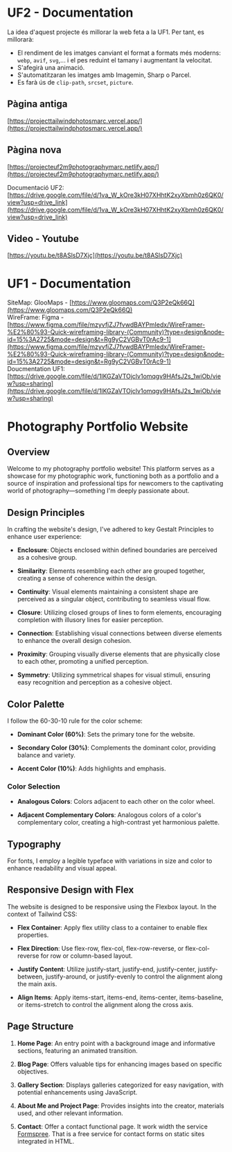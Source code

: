 # UF2 - Documentation

La idea d'aquest projecte és millorar la web feta a la UF1. Per tant, es millorarà:

- El rendiment de les imatges canviant el format a formats més moderns: `webp`, `avif`, `svg`,... i el pes reduint el tamany i augmentant la velocitat.
- S'afegirà una animació.
- S'automatitzaran les imatges amb Imagemin, Sharp o Parcel.
- Es farà ús de `clip-path`, `srcset`, `picture`.

## Pàgina antiga
[https://projecttailwindphotosmarc.vercel.app/](https://projecttailwindphotosmarc.vercel.app/)

## Pàgina nova
[https://projecteuf2m9photographymarc.netlify.app/](https://projecteuf2m9photographymarc.netlify.app/)

Documentació UF2: [https://drive.google.com/file/d/1va_W_kOre3kH07XHhtK2xyXbmh0z6QK0/view?usp=drive_link](https://drive.google.com/file/d/1va_W_kOre3kH07XHhtK2xyXbmh0z6QK0/view?usp=drive_link)

## Video - Youtube
[https://youtu.be/t8ASlsD7Xjc](https://youtu.be/t8ASlsD7Xjc)






# UF1 - Documentation
SiteMap: GlooMaps - [https://www.gloomaps.com/Q3P2eQk66Q](https://www.gloomaps.com/Q3P2eQk66Q)  
WireFrame: Figma - [https://www.figma.com/file/mzyvfjZJ7fvwdBAYPmIedx/WireFramer-%E2%80%93-Quick-wireframing-library-(Community)?type=design&node-id=15%3A2725&mode=design&t=Rg9yC2VGBvT0rAc9-1](https://www.figma.com/file/mzyvfjZJ7fvwdBAYPmIedx/WireFramer-%E2%80%93-Quick-wireframing-library-(Community)?type=design&node-id=15%3A2725&mode=design&t=Rg9yC2VGBvT0rAc9-1)  
Doucmentation UF1: [https://drive.google.com/file/d/1lKGZaVTOjclv1omqgv9HAfsJ2s_1wiOb/view?usp=sharing](https://drive.google.com/file/d/1lKGZaVTOjclv1omqgv9HAfsJ2s_1wiOb/view?usp=sharing)

# Photography Portfolio Website

## Overview

Welcome to my photography portfolio website! This platform serves as a showcase for my photographic work, functioning both as a portfolio and a source of inspiration and professional tips for newcomers to the captivating world of photography—something I'm deeply passionate about.

## Design Principles

In crafting the website's design, I've adhered to key Gestalt Principles to enhance user experience:

- **Enclosure**: Objects enclosed within defined boundaries are perceived as a cohesive group.
  
- **Similarity**: Elements resembling each other are grouped together, creating a sense of coherence within the design.
  
- **Continuity**: Visual elements maintaining a consistent shape are perceived as a singular object, contributing to seamless visual flow.
  
- **Closure**: Utilizing closed groups of lines to form elements, encouraging completion with illusory lines for easier perception.
  
- **Connection**: Establishing visual connections between diverse elements to enhance the overall design cohesion.
  
- **Proximity**: Grouping visually diverse elements that are physically close to each other, promoting a unified perception.
  
- **Symmetry**: Utilizing symmetrical shapes for visual stimuli, ensuring easy recognition and perception as a cohesive object.

## Color Palette

I follow the 60-30-10 rule for the color scheme:

- **Dominant Color (60%)**: Sets the primary tone for the website.
  
- **Secondary Color (30%)**: Complements the dominant color, providing balance and variety.
  
- **Accent Color (10%)**: Adds highlights and emphasis.

### Color Selection

- **Analogous Colors**: Colors adjacent to each other on the color wheel.
  
- **Adjacent Complementary Colors**: Analogous colors of a color's complementary color, creating a high-contrast yet harmonious palette.

## Typography

For fonts, I employ a legible typeface with variations in size and color to enhance readability and visual appeal.

## Responsive Design with Flex
The website is designed to be responsive using the Flexbox layout. In the context of Tailwind CSS:

- **Flex Container**: Apply flex utility class to a container to enable flex properties.

- **Flex Direction**: Use flex-row, flex-col, flex-row-reverse, or flex-col-reverse for row or column-based layout.

- **Justify Content**: Utilize justify-start, justify-end, justify-center, justify-between, justify-around, or justify-evenly to control the alignment along the main axis.

- **Align Items**: Apply items-start, items-end, items-center, items-baseline, or items-stretch to control the alignment along the cross axis.

## Page Structure

1. **Home Page**: An entry point with a background image and informative sections, featuring an animated transition.

2. **Blog Page**: Offers valuable tips for enhancing images based on specific objectives.

3. **Gallery Section**: Displays galleries categorized for easy navigation, with potential enhancements using JavaScript.

4. **About Me and Project Page**: Provides insights into the creator, materials used, and other relevant information.

5. **Contact**: Offer a contact functional page. It work width the service [Formspree](https://formspree.io/). That is a free service for contact forms on static sites integrated in HTML.
